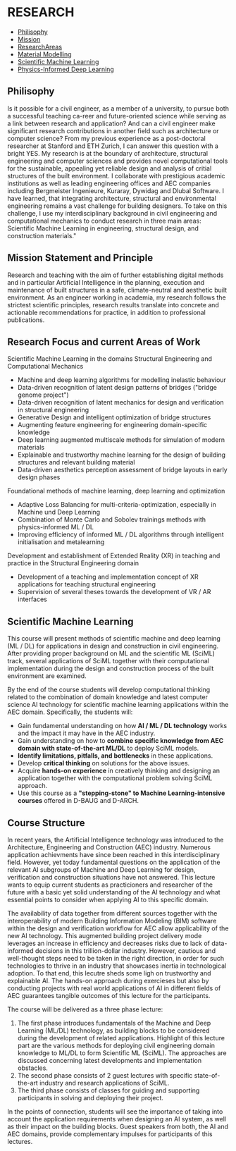 # RESEARCH
*   [Philisophy](#Philisophy)
*   [Mission](#Mission)
*   [ResearchAreas](#ResearchAreas)
*   [Material Modelling](#MatMod)
*   [Scientific Machine Learning](#SciML)
*   [Physics-Informed Deep Learning](#PhysDL)

## <a name="Philisophy"></a>Philisophy
Is it possible for a civil engineer, as a member of a university, to pursue both a successful teaching ca-reer and future-oriented science while serving as a link between research and application? And can a civil engineer make significant research contributions in another field such as architecture or computer science? From my previous experience as a post-doctoral researcher at Stanford and ETH Zurich, I can answer this question with a bright YES. My research is at the boundary of architecture, structural engineering and computer sciences and provides novel computational tools for the sustainable, appealing yet reliable design and analysis of critial structures of the built environment. I collaborate with prestigious academic institutions as well as leading engineering offices and AEC companies including Bergmeister Ingenieure, Kuraray, Dywidag and Dlubal Software. I have learned, that integrating architecture, structural and environmental engineering remains a vast challenge for building designers. To take on this challenge, I use my interdisciplinary background in civil engineering and computational mechanics to conduct research in three main areas: Scientific Machine Learning in engineering, structural design, and construction materials."


## <a name="Mission"></a>Mission Statement and Principle
Research and teaching with the aim of further establishing digital methods and in particular Artificial Intelligence in the planning, execution and maintenance of built structures in a safe, climate-neutral and aesthetic built environment. As an engineer working in academia, my research follows the strictest scientific principles, research results translate into concrete and actionable recommendations for practice, in addition to professional publications.

		
## <a name="ResearchAreas"></a>Research Focus and current Areas of Work

Scientific Machine Learning in the domains Structural Engineering and Computational Mechanics
*	Machine and deep learning algorithms for modelling inelastic behaviour
*	Data-driven recognition of latent design patterns of bridges ("bridge genome project")
*	Data-driven recognition of latent mechanics for design and verification in structural engineering
*	Generative Design and intelligent optimization of bridge structures
*	Augmenting feature engineering for engineering domain-specific knowledge 
*	Deep learning augmented multiscale methods for simulation of modern materials
*	Explainable and trustworthy machine learning for the design of building structures and relevant building material
*	Data-driven aesthetics perception assessment of bridge layouts in early design phases

Foundational methods of machine learning, deep learning and optimization
*	Adaptive Loss Balancing for multi-criteria-optimization, especially in Machine und Deep Learning
*	Combination of Monte Carlo and Sobolev trainings methods with physics-informed ML / DL
*	Improving efficiency of informed ML / DL algorithms through intelligent initialisation and metalearning

Development and establishment of Extended Reality (XR) in teaching and practice in the Structural Engineering domain
*	Development of a teaching and implementation concept of XR applications for teaching structural engineering
*	Supervision of several theses towards the development of VR / AR interfaces


## <a name="objectives"></a>Scientific Machine Learning
This course will present methods of scientific machine and deep learning (ML / DL) for applications in design and construction in civil engineering. After providing proper background on ML and the scientific ML (SciML) track, several applications of SciML together with their computational implementation during the design and construction process of the built environment are examined.

By the end of the course students will develop computational thinking related to the combination of domain knowledge and latest computer science AI technology for scientific machine learning applications within the AEC domain. Specifically, the students will:

*   Gain fundamental understanding on how **AI / ML / DL technology** works and the impact it may have in the AEC industry.
*   Gain understanding on how to **combine specific knowledge from AEC domain with state-of-the-art ML/DL** to deploy SciML models.
*   **Identify limitations, pitfalls, and bottlenecks** in these applications.
*   Develop **critical thinking** on solutions for the above issues.
*   Acquire **hands-on experience** in creatively thinking and designing an application together with the computational problem solving SciML approach.
*   Use this course as a **"stepping-stone" to Machine Learning-intensive courses** offered in D-BAUG and D-ARCH.


## <a name="structure"></a>Course Structure

In recent years, the Artificial Intelligence technology was introduced to the Architecture, Engineering and Construction (AEC) industry. Numerous application achievments have since been reached in this interdisciplinary field. However, yet today fundamental questions on the application of the relevant AI subgroups of Machine and Deep Learning for design, verification and construction situations have not answered. This lecture wants to equip current students as practicioners and researcher of the future with a basic yet solid understanding of the AI technology and what essential points to consider when applying AI to this specific domain.

The availability of data together from different sources together with the interoperability of modern Building Information Modeling (BIM) software within the design and verification workflow for AEC allow applicability of the new AI technology. This augmented building project delivery mode leverages an increase in efficiency and decreases risks due to lack of data-informed decisions in this trillion-dollar industry. However, cautious and well-thought steps need to be taken in the right direction, in order for such technologies to thrive in an industry that showcases inertia in technological adoption. To that end, this lecutre sheds some ligh on trustworthy and explainable AI. The hands-on approach during exercieses but also by conducting projects with real world applications of AI in different fields of AEC guarantees tangible outcomes of this lecture for the participants.

The course will be delivered as a three phase lecture:
1.  The first phase introduces fundamentals of the Machine and Deep Learning (ML/DL) technology, as building blocks to be considered during the development of related applications. Highlight of this lecture part are the various methods for deploying civil engineering domain knowledge to ML/DL to form Scientific ML (SciML). The approaches are discussed concerning latest developments and implementation obstacles.
2.  The second phase consists of 2 guest lectures with specific state-of-the-art industry and research applications of SciML.
3.  The third phase consists of classes for guiding and supporting participants in solving and deploying their project.

In the points of connection, students will see the importance of taking into account the application requirements when designing an AI system, as well as their impact on the building blocks. Guest speakers from both, the AI and AEC domains, provide complementary impulses for participants of this lectures.
